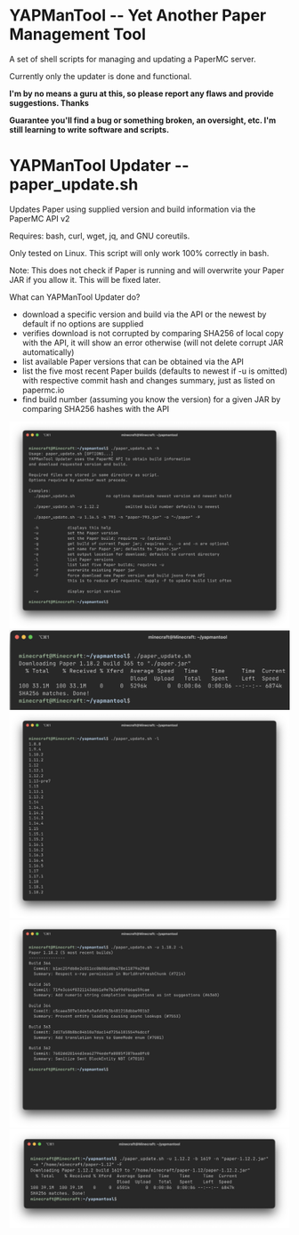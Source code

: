 # YAPManTool -- Yet Another Paper Management Tool
A set of shell scripts for managing and updating a PaperMC server.

Currently only the updater is done and functional.

**I'm by no means a guru at this, so please report any flaws and provide suggestions. Thanks**

**Guarantee you'll find a bug or something broken, an oversight, etc. I'm still learning to write software and scripts.**

# YAPManTool Updater -- paper_update.sh
Updates Paper using supplied version and build information via the PaperMC API v2

Requires: bash, curl, wget, jq, and GNU coreutils.

Only tested on Linux. This script will only work 100% correctly in bash.

Note: This does not check if Paper is running and will overwrite your Paper JAR if you allow it. This will be fixed later.

What can YAPManTool Updater do?
- download a specific version and build via the API or the newest by default if no options are supplied
- verifies download is not corrupted by comparing SHA256 of local copy with the API, it will show an error otherwise (will not delete corrupt JAR automatically)
- list available Paper versions that can be obtained via the API
- list the five most recent Paper builds (defaults to newest if -u is omitted) with respective commit hash and changes summary, just as listed on papermc.io
- find build number (assuming you know the version) for a given JAR by comparing SHA256 hashes with the API

![help dialog](doc/help.png)
![downloading without any options](doc/dl_no_args.png)
![version list](doc/version_list.png)
![build list and info](doc/build_info.png)
![a more complicated example with options choosing version and build and forcing refresh of json cache from API](doc/long_example.png)
